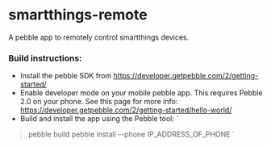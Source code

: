 smartthings-remote
==================

A pebble app to remotely control smartthings devices.

### Build instructions:
- Install the pebble SDK from https://developer.getpebble.com/2/getting-started/
- Enable developer mode on your mobile pebble app. This requires Pebble 2.0 on your phone. See this page for more info: https://developer.getpebble.com/2/getting-started/hello-world/
- Build and install the app using the Pebble tool:
`
> pebble build
> pebble install --phone IP_ADDRESS_OF_PHONE
`
